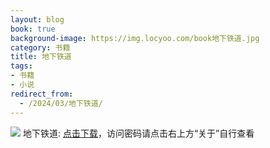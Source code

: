 ```yaml
---
layout: blog
book: true
background-image: https://img.locyoo.com/book地下铁道.jpg
category: 书籍
title: 地下铁道
tags:
- 书籍
- 小说
redirect_from:
  - /2024/03/地下铁道/
---
```

![](https://img.locyoo.com/book地下铁道.jpg)
地下铁道: <a name = "ref1" href="https://url18.ctfile.com/f/50983618-1347923581-5a52d7?p=3619">点击下载</a>，访问密码请点击右上方“关于”自行查看